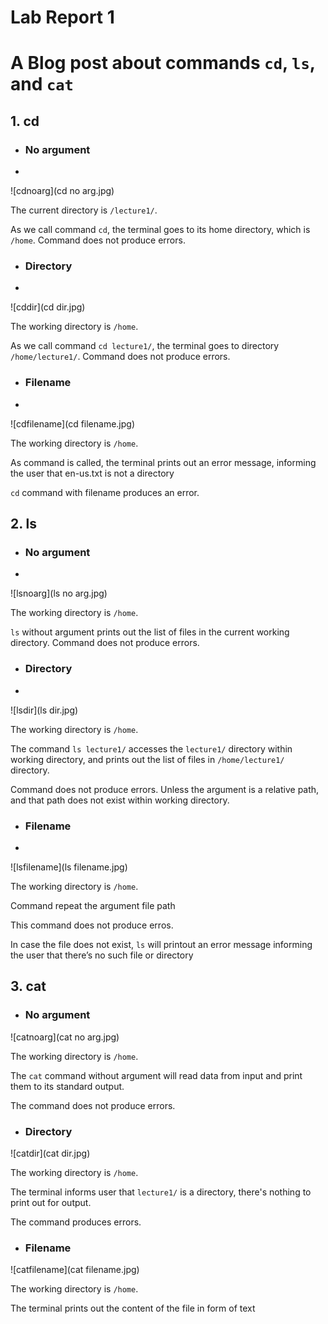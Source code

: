 # Lab Report 1
# A Blog post about commands `cd`, `ls`, and `cat`

 ## 1. cd
 
- ### No argument
- 
![cdnoarg](cd no arg.jpg)

The current directory is `/lecture1/`. 

As we call command `cd`, the terminal goes to its home directory, which is `/home`.
Command does not produce errors.

- ### Directory
- 
![cddir](cd dir.jpg)

The working directory is `/home`. 

As we call command `cd lecture1/`, the terminal goes to directory `/home/lecture1/`.
Command does not produce errors.

- ### Filename
- 
![cdfilename](cd filename.jpg)

The working directory is `/home`.

As command is called, the terminal prints out an error message, informing the user that en-us.txt is not a directory

`cd` command with filename produces an error.

## 2. ls

- ### No argument
- 
![lsnoarg](ls no arg.jpg)

The working directory is `/home`. 

`ls` without argument prints out the list of files in the current working directory.
Command does not produce errors.

- ### Directory
- 
![lsdir](ls dir.jpg)

The working directory is `/home`.

The command `ls lecture1/` accesses the `lecture1/` directory within working directory, and prints out the list of files in `/home/lecture1/` directory.

Command does not produce errors. Unless the argument is a relative path, and that path does not exist within working directory.

- ### Filename
- 
![lsfilename](ls filename.jpg)

The working directory is `/home`.

Command repeat the argument file path

This command does not produce erros.

In case the file does not exist, `ls` will printout an error message informing the user that there’s no such file or directory

## 3. cat

- ### No argument

![catnoarg](cat no arg.jpg)

The working directory is `/home`.

The `cat` command without argument will read data from input and print them to its standard output.

The command does not produce errors.

- ### Directory

![catdir](cat dir.jpg)

The working directory is `/home`.

The terminal informs user that `lecture1/` is a directory, there's nothing to print out for output.

The command produces errors. 

- ### Filename

![catfilename](cat filename.jpg)

The working directory is `/home`.

The terminal prints out the content of the file in form of text
